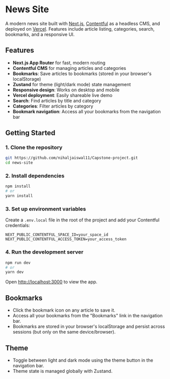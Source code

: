 # News Site

A modern news site built with [Next.js](https://nextjs.org), [Contentful](https://www.contentful.com/) as a headless CMS, and deployed on [Vercel](https://vercel.com/). Features include article listing, categories, search, bookmarks, and a responsive UI.

## Features

- **Next.js App Router** for fast, modern routing
- **Contentful CMS** for managing articles and categories
- **Bookmarks**: Save articles to bookmarks (stored in your browser's localStorage)
- **Zustand** for theme (light/dark mode) state management
- **Responsive design**: Works on desktop and mobile
- **Vercel deployment**: Easily shareable live demo
- **Search**: Find articles by title and category
- **Categories**: Filter articles by category
- **Bookmark navigation**: Access all your bookmarks from the navigation bar

## Getting Started

### 1. Clone the repository
```bash
git https://github.com/nihaljaiswal11/Capstone-project.git
cd news-site
```

### 2. Install dependencies
```bash
npm install
# or
yarn install
```

### 3. Set up environment variables
Create a `.env.local` file in the root of the project and add your Contentful credentials:
```env
NEXT_PUBLIC_CONTENTFUL_SPACE_ID=your_space_id
NEXT_PUBLIC_CONTENTFUL_ACCESS_TOKEN=your_access_token
```

### 4. Run the development server
```bash
npm run dev
# or
yarn dev
```
Open [http://localhost:3000](http://localhost:3000) to view the app.

## Bookmarks
- Click the bookmark icon on any article to save it.
- Access all your bookmarks from the "Bookmarks" link in the navigation bar.
- Bookmarks are stored in your browser's localStorage and persist across sessions (but only on the same device/browser).

## Theme
- Toggle between light and dark mode using the theme button in the navigation bar.
- Theme state is managed globally with Zustand.


